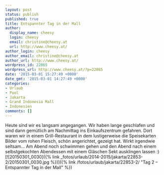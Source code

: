 ```yaml
---
layout: post
status: publish
published: true
title: Entspannter Tag in der Mall
author:
  display_name: cheesy
  login: cheesy
  email: christine@cheesy.at
  url: http://www.cheesy.at/
author_login: cheesy
author_email: christine@cheesy.at
author_url: http://www.cheesy.at/
wordpress_id: 22865
wordpress_url: http://www.cheesy.at/?p=22865
date: '2015-03-01 15:27:49 +0000'
date_gmt: '2015-03-01 14:27:49 +0000'
categories:
- Urlaub
- Pool
- Jakarta
- Grand Indonesia Mall
- Indonesien
comments: []
---
```

Heute sind wir es langsam angegangen. Wir haben lange geschlafen und sind dann gemütlich am Nachmittag ins Einkaufszentrum gefahren. Dort waren wir in einem Grill-Restaurant in dem lustigerweise die Speisekarten Bilder vom rohen Fleisch, schön angerichtet, gezeigt hat. Wirkt irgendwie seltsam... Am Abend noch schwimmen gehen und den Abend nach einem selbstgekochten Abendessen mit einem Gläschen Sekt ausklingen lassen :)
[![20150301_0030]({% link _fotos/urlaub/2014-2015/jakarta/22853-2/20150301_0030.jpg %})]({% link /fotos/urlaub/jakarta/22853-2/ "Tag 2 – Entspannter Tag in der Mall" %})
